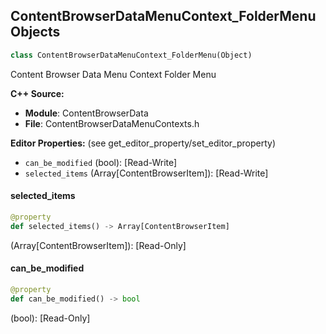 ## ContentBrowserDataMenuContext_FolderMenu Objects

```python
class ContentBrowserDataMenuContext_FolderMenu(Object)
```

Content Browser Data Menu Context Folder Menu

**C++ Source:**

- **Module**: ContentBrowserData
- **File**: ContentBrowserDataMenuContexts.h

**Editor Properties:** (see get_editor_property/set_editor_property)

- ``can_be_modified`` (bool):  [Read-Write]
- ``selected_items`` (Array[ContentBrowserItem]):  [Read-Write]

<a id="unreal.ContentBrowserDataMenuContext_FolderMenu.selected_items"></a>

#### selected_items

```python
@property
def selected_items() -> Array[ContentBrowserItem]
```

(Array[ContentBrowserItem]):  [Read-Only]

<a id="unreal.ContentBrowserDataMenuContext_FolderMenu.can_be_modified"></a>

#### can_be_modified

```python
@property
def can_be_modified() -> bool
```

(bool):  [Read-Only]

<a id="unreal.ContentBrowserDataMenuContext_FileMenu"></a>